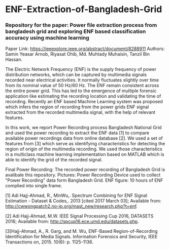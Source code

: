 # ENF-Extraction-of-Bangladesh-Grid
### Repository for the paper: Power file extraction process from bangladesh grid and exploring ENF based classification accuracy using machine learning
Paper Link: https://ieeexplore.ieee.org/abstract/document/8288911
Authors: Samin Yeasar Arnob, Riyasat Ohib, Md. Muhtady Muhaisin, Tanzil Bin Hassan.

The Electric Network Frequency (ENF) is the supply frequency of power distribution networks, which can be captured by multimedia signals recorded near electrical activities. It normally fluctuates slightly over time from its nominal value of 50 Hz/60 Hz. The ENF remain consistent across the entire power grid. This has led to the emergence of multiple forensic application like estimating the recording location and validating the time of recording. Recently an ENF based Machine Learning system was proposed which infers the region of recording from the power grids ENF signal extracted from the recorded multimedia signal, with the help of relevant features. 

In this work, we report Power Recording process Bangladesh National Grid and used the power recording to extract the ENF data [1] to compare available power recordings data from online database [2]. We used a set of features from [3] which serve as identifying characteristics for detecting the region of origin of the multimedia recording. We used those characteristics in a multiclass machine learning implementation based on MATLAB which is able to identify the grid of the recorded signal.

Final Power Recording: The recorded power recording of Bangladesh Grid is avalibale this repository.
Pictures: Power Recording Device used to collect "Power Recording" data form Bangladesh Grid.
ENF figure: 10 hours of ENF complied into single frame.

[1] Adi Hajj-Ahmad, R., MinWu,. Spectrum Combining for ENF Signal Estimation - Dataset & Codes,.  2013  [cited 2017 March 03]; Available from: http://cwwongpatch2.no-ip.org/mast_new/research.php?t=enf.

[2] Adi Hajj-Ahmad, M.W. IEEE Signal Processing Cup 2016, DATASETS 2016; Available from: http://spcup16.ece.umd.edu/datasets.php.

[3]Hajj-Ahmad, A., R. Garg, and M. Wu, ENF-Based Region-of-Recording Identification for Media Signals. Information Forensics and Security, IEEE Transactions on, 2015. 10(6): p. 1125-1136.
